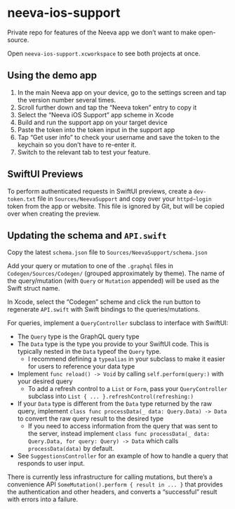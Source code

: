 # neeva-ios-support

Private repo for features of the Neeva app we don’t want to make open-source.

Open `neeva-ios-support.xcworkspace` to see both projects at once.

## Using the demo app

1. In the main Neeva app on your device, go to the settings screen and tap the version number several times.
1. Scroll further down and tap the “Neeva token” entry to copy it
1. Select the “Neeva iOS Support” app scheme in Xcode
1. Build and run the support app on your target device
1. Paste the token into the token input in the support app
1. Tap “Get user info” to check your username and save the token to the keychain so you don’t have to re-enter it.
1. Switch to the relevant tab to test your feature.

## SwiftUI Previews
To perform authenticated requests in SwiftUI previews, create a `dev-token.txt` file in `Sources/NeevaSupport` and copy over your `httpd~login` token from the app or website. This file is ignored by Git, but will be copied over when creating the preview.

## Updating the schema and `API.swift`

Copy the latest `schema.json` file to `Sources/NeevaSupport/schema.json`

Add your query or mutation to one of the `.graphql` files in `Codegen/Sources/Codegen/` (grouped approximately by theme).
The name of the query/mutation (with `Query` or `Mutation` appended) will be used as the Swift struct name.

In Xcode, select the “Codegen” scheme and click the run button to regenerate `API.swift` with Swift bindings to the queries/mutations.

For queries, implement a `QueryController` subclass to interface with SwiftUI:

- The `Query` type is the GraphQL query type
- The `Data` type is the type you provide to your SwiftUI code. This is typically nested in the `Data` typeof the `Query` type.
  - I recommend defining a `typealias` in your subclass to make it easier for users to reference your data type
- Implement `func reload() -> Void` by calling  `self.perform(query:)` with your desired query
  - To add a refresh control to a `List` or `Form`, pass your `QueryController` subclass into `List { ... }.refreshControl(refreshing:)`
- If your `Data` type is different from the `Data` type returned by the raw query, implement `class func processData(_ data: Query.Data) -> Data` to convert the raw query result to the desired type
  - If you need to access information from the query that was sent to the server, instead implement `class func processData(_ data: Query.Data, for query: Query) -> Data` which calls `processData(data)` by default.
- See `SuggestionsController` for an example of how to handle a query that responds to user input.

There is currently less infrastructure for calling mutations, but there’s a convenience API `SomeMutation().perform { result in ... }` that provides the authentication and other headers, and converts a “successful” result with errors into a failure.
